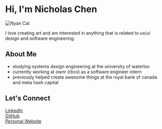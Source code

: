 # Hi, I'm Nicholas Chen  
![Nyan Cat](https://www.icegif.com/wp-content/uploads/2024/09/nyan-cat-icegif-10.gif)


I love creating art and am interested in anything that is related to ux/ui design and software engineering. 

## About Me  
- studying systems design engineering at the university of waterloo
- currently working at ownr (rbcx) as a software engineer intern
- previously helped create awesome things at the royal bank of canada and meta hash capital

## Let's Connect  

[LinkedIn](https://www.linkedin.com/in/nicholas-chen-85886726a/)  
[GitHub](https://github.com/nicholaschen09)  
[Personal Website](https://nicholas-personal-website-eta.vercel.app)

